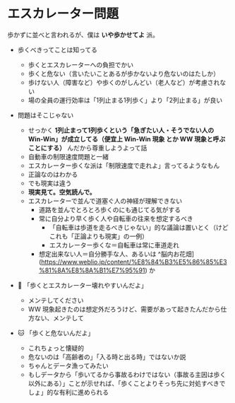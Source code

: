 # エスカレーター問題
歩かずに並べと言われるが、僕は **いや歩かせてよ** 派。

- 歩くべきってことは知ってる
  - 歩くとエスカレーターへの負担でかい
  - 歩くと危ない（言いたいことあるが歩かないより危ないのはたしか）
  - 歩けない人（障害など）や歩くのがしんどい（老人など）が考慮されない
  - 場の全員の運行効率は「1列止まる1列歩く」より「2列止まる」が良い
- 問題はそこじゃない
  - せっかく **1列止まって1列歩くという「急ぎたい人・そうでない人の Win-Win」が成立してる（便宜上 Win-Win 現象 とか WW 現象と呼ぶことにする）** んだから尊重しようよって話
  - 自動車の制限速度問題と一緒
  - エスカレーター歩くな派は「制限速度で走れよ」言ってるようなもん
  - 正論なのはわかる
  - でも現実は違う
  - **現実見て。空気読んで。**
  - エスカレーターで並んで道塞ぐ人の神経が理解できない
    - 道路を並んでとろとろ歩くのにも通じてる気がする
    - 常に自分より早く歩く人や自転車の往来を想定するべき
      - 「自転車は歩道を走るべきじゃない」的な議論は置いとく（けどこれも「正論よりも現実」の一例）
      - エスカレーター歩くな＝自転車は常に車道走れ
    - 想定出来ない人＝自分勝手な人、あるいは ^脳内お花畑](https://www.weblio.jp/content/%E8%84%B3%E5%86%85%E3%81%8A%E8%8A%B1%E7%95%91) か
    
- :dog: 「歩くとエスカレーター壊れやすいんだよ」
  - メンテしてください
  - WW 現象起きたのは想定外だろうけど、需要があって起きたんだから仕方ない、メンテして
- :cat: 「歩くと危ないんだよ」
  - これちょっと懐疑的
  - 危ないのは「高齢者の」「入る時と出る時」ではないか説
  - ちゃんとデータ漁ってみたい
  - もしデータから「歩いてるから事故るわけではない（事故る主因は歩く以外にある）」ことが示せれば、「歩くことよりそっち先に対処すべきでしょ」的な有利に進められる


